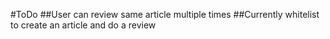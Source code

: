 #ToDo
##User can review same article multiple times
##Currently whitelist to create an article and do a review